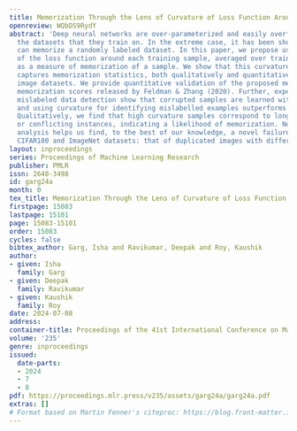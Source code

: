 ```yaml
---
title: Memorization Through the Lens of Curvature of Loss Function Around Samples
openreview: WQbDS9RydY
abstract: 'Deep neural networks are over-parameterized and easily overfit to and memorize
  the datasets that they train on. In the extreme case, it has been shown that networks
  can memorize a randomly labeled dataset. In this paper, we propose using the curvature
  of the loss function around each training sample, averaged over training epochs,
  as a measure of memorization of a sample. We show that this curvature metric effectively
  captures memorization statistics, both qualitatively and quantitatively in popular
  image datasets. We provide quantitative validation of the proposed metric against
  memorization scores released by Feldman & Zhang (2020). Further, experiments on
  mislabeled data detection show that corrupted samples are learned with high curvature
  and using curvature for identifying mislabelled examples outperforms existing approaches.
  Qualitatively, we find that high curvature samples correspond to long-tailed, mislabeled,
  or conflicting instances, indicating a likelihood of memorization. Notably, this
  analysis helps us find, to the best of our knowledge, a novel failure mode on the
  CIFAR100 and ImageNet datasets: that of duplicated images with differing labels.'
layout: inproceedings
series: Proceedings of Machine Learning Research
publisher: PMLR
issn: 2640-3498
id: garg24a
month: 0
tex_title: Memorization Through the Lens of Curvature of Loss Function Around Samples
firstpage: 15083
lastpage: 15101
page: 15083-15101
order: 15083
cycles: false
bibtex_author: Garg, Isha and Ravikumar, Deepak and Roy, Kaushik
author:
- given: Isha
  family: Garg
- given: Deepak
  family: Ravikumar
- given: Kaushik
  family: Roy
date: 2024-07-08
address:
container-title: Proceedings of the 41st International Conference on Machine Learning
volume: '235'
genre: inproceedings
issued:
  date-parts:
  - 2024
  - 7
  - 8
pdf: https://proceedings.mlr.press/v235/assets/garg24a/garg24a.pdf
extras: []
# Format based on Martin Fenner's citeproc: https://blog.front-matter.io/posts/citeproc-yaml-for-bibliographies/
---
```

